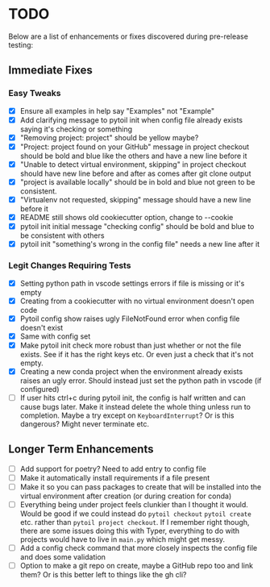 # TODO

Below are a list of enhancements or fixes discovered during pre-release testing:

## Immediate Fixes

### Easy Tweaks

- [x] Ensure all examples in help say "Examples" not "Example"
- [x] Add clarifying message to pytoil init when config file already exists saying it's checking or something
- [x] "Removing project: project" should be yellow maybe?
- [x] "Project: project found on your GitHub" message in project checkout should be bold and blue like the others and have a new line before it
- [x] "Unable to detect virtual environment, skipping" in project checkout should have new line before and after as comes after git clone output
- [x] "project is available locally" should be in bold and blue not green to be consistent.
- [x] "Virtualenv not requested, skipping" message should have a new line before it
- [x] README still shows old cookiecutter option, change to --cookie
- [x] pytoil init initial message "checking config" should be bold and blue to be consistent with others
- [x] pytoil init "something's wrong in the config file" needs a new line after it

### Legit Changes Requiring Tests

- [x] Setting python path in vscode settings errors if file is missing or it's empty
- [x] Creating from a cookiecutter with no virtual environment doesn't open code
- [x] Pytoil config show raises ugly FileNotFound error when config file doesn't exist
- [x] Same with config set
- [x] Make pytoil init check more robust than just whether or not the file exists. See if it has the right keys etc. Or even just a check that it's not empty.
- [x] Creating a new conda project when the environment already exists raises an ugly error. Should instead just set the python path in vscode (if configured)
- [ ] If user hits ctrl+c during pytoil init, the config is half written and can cause bugs later. Make it instead delete the whole thing unless run to completion. Maybe a try except on `KeyboardInterrupt`? Or is this dangerous? Might never terminate etc.

## Longer Term Enhancements

- [ ] Add support for poetry? Need to add entry to config file
- [ ] Make it automatically install requirements if a file present
- [ ] Make it so you can pass packages to create that will be installed into the virtual environment after creation (or during creation for conda)
- [ ] Everything being under project feels clunkier than I thought it would. Would be good if we could instead do `pytoil checkout` `pytoil create` etc. rather than `pytoil project checkout`. If I remember right though, there are some issues doing this with Typer, everything to do with projects would have to live in `main.py` which might get messy.
- [ ] Add a config check command that more closely inspects the config file and does some validation
- [ ] Option to make a git repo on create, maybe a GitHub repo too and link them? Or is this better left to things like the gh cli?
